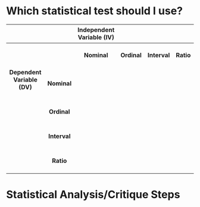 # Which statistical test should I use?

| <img width="500" height="1"> |  <img width="500" height="1"> | Independent<br>Variable (IV)<img width="500" height="1"> | <img width="500" height="1"> | <img width="500" height="1"> | <img width="500" height="1"> |
| :---: | :---: | :---: | :---: | :---: | :---: |
| <br><br><br> |  | **Nominal**  | **Ordinal** | **Interval** | **Ratio** |
| **Dependent**<br>**Variable** **(DV)**<br><br> | **Nominal** |  |  |  |  |
| <br><br><br> | **Ordinal** |  |  |  |  |
| <br><br><br> | **Interval** |  |  |  |  |
| <br><br><br> | **Ratio** |  |  |  |  |

# Statistical Analysis/Critique Steps
